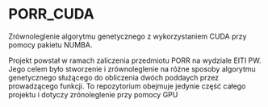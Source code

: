 # PORR_CUDA
Zrównoleglenie algorytmu genetycznego z wykorzystaniem CUDA przy pomocy pakietu NUMBA.

Projekt powstał w ramach zaliczenia przedmiotu PORR na wydziale EITI PW. Jego celem było stworzenie i zrównoleglenie na różne sposoby algorytmu genetycznego służącego do obliczenia dwóch poddaych przez prowadzącego funkcji. To repozytorium obejmuje jedynie część całego projektu i dotyczy zrónoleglenie przy pomocy GPU
